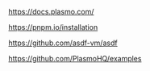 https://docs.plasmo.com/

https://pnpm.io/installation

https://github.com/asdf-vm/asdf

https://github.com/PlasmoHQ/examples